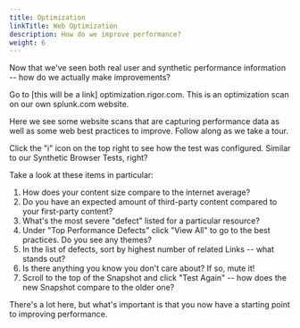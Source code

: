 ```yaml
---
title: Optimization
linkTitle: Web Optimization
description: How do we improve performance?
weight: 6
---
```


Now that we've seen both real user and synthetic performance information -- how do we actually make improvements?

Go to [this will be a link] optimization.rigor.com. This is an optimization scan on our own splunk.com website.

Here we see some website scans that are capturing performance data as well as some web best practices to improve. Follow along as we take a tour.

Click the "i" icon on the top right to see how the test was configured. Similar to our Synthetic Browser Tests, right?

Take a look at these items in particular:
1. How does your content size compare to the internet average?
1. Do you have an expected amount of third-party content compared to your first-party content?
1. What's the most severe "defect" listed for a particular resource?
1. Under "Top Performance Defects" click "View All" to go to the best practices. Do you see any themes?
1. In the list of defects, sort by highest number of related Links -- what stands out?
1. Is there anything you know you don't care about? If so, mute it!
1. Scroll to the top of the Snapshot and click "Test Again" -- how does the new Snapshot compare to the older one? 

There's a lot here, but what's important is that you now have a starting point to improving performance.